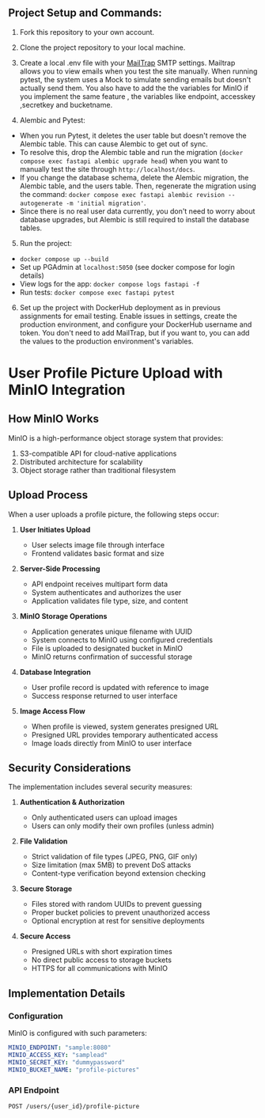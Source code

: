 
## Project Setup and Commands:

1. Fork this repository to your own account.

2. Clone the project repository to your local machine.

3. Create a local .env file with your [MailTrap](https://mailtrap.io/) SMTP settings. Mailtrap allows you to view emails when you test the site manually. When running pytest, the system uses a Mock to simulate sending emails but doesn't actually send them. You also have to add the the variables for MinIO if you implement the same feature , the variables like endpoint, accesskey ,secretkey and bucketname.

4. Alembic and Pytest:
  - When you run Pytest, it deletes the user table but doesn't remove the Alembic table. This can cause Alembic to get out of sync.
  - To resolve this, drop the Alembic table and run the migration (`docker compose exec fastapi alembic upgrade head`) when you want to manually test the site through `http://localhost/docs`.
  - If you change the database schema, delete the Alembic migration, the Alembic table, and the users table. Then, regenerate the migration using the command: `docker compose exec fastapi alembic revision --autogenerate -m 'initial migration'`.
  - Since there is no real user data currently, you don't need to worry about database upgrades, but Alembic is still required to install the database tables.

5. Run the project:
  - `docker compose up --build`
  - Set up PGAdmin at `localhost:5050` (see docker compose for login details)
  - View logs for the app: `docker compose logs fastapi -f`
  - Run tests: `docker compose exec fastapi pytest`

6. Set up the project with DockerHub deployment as in previous assignments for email testing. Enable issues in settings, create the production environment, and configure your DockerHub username and token. You don't need to add MailTrap, but if you want to, you can add the values to the production environment's variables.
 
 # User Profile Picture Upload with MinIO Integration

## How MinIO Works

MinIO is a high-performance object storage system that provides:
1. S3-compatible API for cloud-native applications
2. Distributed architecture for scalability
3. Object storage rather than traditional filesystem

## Upload Process

When a user uploads a profile picture, the following steps occur:

1. **User Initiates Upload**
   - User selects image file through interface
   - Frontend validates basic format and size

2. **Server-Side Processing**
   - API endpoint receives multipart form data
   - System authenticates and authorizes the user
   - Application validates file type, size, and content

3. **MinIO Storage Operations**
   - Application generates unique filename with UUID
   - System connects to MinIO using configured credentials
   - File is uploaded to designated bucket in MinIO
   - MinIO returns confirmation of successful storage

4. **Database Integration**
   - User profile record is updated with reference to image
   - Success response returned to user interface

5. **Image Access Flow**
   - When profile is viewed, system generates presigned URL
   - Presigned URL provides temporary authenticated access
   - Image loads directly from MinIO to user interface

## Security Considerations

The implementation includes several security measures:

1. **Authentication & Authorization**
   - Only authenticated users can upload images
   - Users can only modify their own profiles (unless admin)

2. **File Validation**
   - Strict validation of file types (JPEG, PNG, GIF only)
   - Size limitation (max 5MB) to prevent DoS attacks
   - Content-type verification beyond extension checking

3. **Secure Storage**
   - Files stored with random UUIDs to prevent guessing
   - Proper bucket policies to prevent unauthorized access
   - Optional encryption at rest for sensitive deployments

4. **Secure Access**
   - Presigned URLs with short expiration times
   - No direct public access to storage buckets
   - HTTPS for all communications with MinIO

## Implementation Details

### Configuration

MinIO is configured with such parameters:

```yaml
MINIO_ENDPOINT: "sample:8080"
MINIO_ACCESS_KEY: "samplead"
MINIO_SECRET_KEY: "dummypassword"
MINIO_BUCKET_NAME: "profile-pictures"
```

### API Endpoint

```
POST /users/{user_id}/profile-picture
```